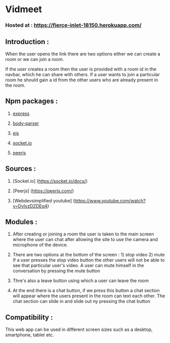 # Vidmeet

### Hosted at : https://fierce-inlet-18150.herokuapp.com/

## Introduction :

When the user opens the link there are two options either we can create a room or we can join a room.

If the user creates a room then the user is provided with a room id in the navbar, which he can share with others.
If a user wants to join a particular room he should gain a id from the other users who are already present in the room.

## Npm packages :

1) [express](https://www.npmjs.com/package/express)

2) [body-parser](https://www.npmjs.com/package/body-parser)

3) [ejs](https://www.npmjs.com/package/ejs)

4) [socket.io](https://www.npmjs.com/package/socket.io)

5) [peerjs](https://www.npmjs.com/package/peerjs)

## Sources :
 1) [Socket.io] (https://socket.io/docs/)
 
 2) [Peerjs] (https://peerjs.com/)
 
 3) [Webdevsimplified youtube] (https://www.youtube.com/watch?v=DvlyzDZDEq4)
 
 ## Modules :
 
 1) After creating or joining a room the user is taken to the main screen where the user can chat after allowing the site to use the camera and microphone of the device.
 
 2) There are two options at the bottom of the screen : 1) stop video  2) mute
                  If a user presses the stop video button the other users will not be able to see that particular user's video.
                  A user can mute himself in the conversation by pressing the mute button
 
 3) Thre's also a leave button using which a user can leave the room
 
 4) At the end there is a chat button, if we press this button a chat section will appear where the users present in the room can text each other.
    The chat section can slide in and slide out ny pressing the chat button
    
 ## Compatibility :
 This web app can be used in different screen sizes such as a desktop, smartphone, tablet etc.
 
 
